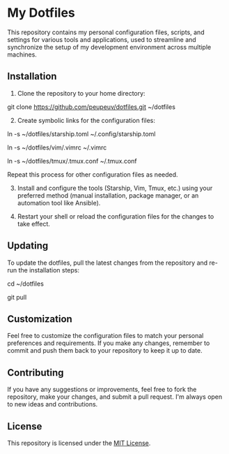 # My Dotfiles

This repository contains my personal configuration files, scripts, and settings for various tools and applications, used to streamline and synchronize the setup of my development environment across multiple machines.

## Installation

1. Clone the repository to your home directory:

  git clone https://github.com/peupeuv/dotfiles.git ~/dotfiles

2. Create symbolic links for the configuration files:

  ln -s ~/dotfiles/starship.toml ~/.config/starship.toml

  ln -s ~/dotfiles/vim/.vimrc ~/.vimrc

  ln -s ~/dotfiles/tmux/.tmux.conf ~/.tmux.conf

  Repeat this process for other configuration files as needed.

3. Install and configure the tools (Starship, Vim, Tmux, etc.) using your preferred method (manual installation, package manager, or an automation tool like Ansible).

4. Restart your shell or reload the configuration files for the changes to take effect.

## Updating

To update the dotfiles, pull the latest changes from the repository and re-run the installation steps:

cd ~/dotfiles

git pull

## Customization

Feel free to customize the configuration files to match your personal preferences and requirements. If you make any changes, remember to commit and push them back to your repository to keep it up to date.

## Contributing

If you have any suggestions or improvements, feel free to fork the repository, make your changes, and submit a pull request. I'm always open to new ideas and contributions.

## License

This repository is licensed under the [MIT License](LICENSE).

